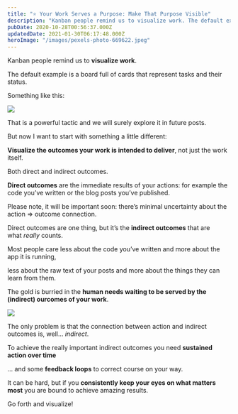 ```yaml
---
title: "⭐ Your Work Serves a Purpose: Make That Purpose Visible"
description: "Kanban people remind us to visualize work. The default example is a board full of cards that represent tasks and their status. Something like this: That is a powerful tactic and we will surely expl..."
pubDate: 2020-10-28T00:56:37.000Z
updatedDate: 2021-01-30T06:17:48.000Z
heroImage: "/images/pexels-photo-669622.jpeg"
---
```

Kanban people remind us to **visualize work**.

The default example is a board full of cards that represent
tasks and their status.

Something like this:

[![](/images/visualize-work-kanban.jpg)](/images/visualize-work-kanban.jpg)

That is a powerful tactic and we will surely explore it in
future posts.

But now I want to start with something a little different:

**Visualize the outcomes your work is intended to
deliver**, not just the work itself.

Both direct and indirect outcomes.

**Direct outcomes** are the immediate results
of your actions: for example the code you’ve written or
the blog posts you’ve published.

Please note, it will be important soon: there’s minimal
uncertainty about the action => outcome connection.

Direct outcomes are one thing, but it’s the **indirect outcomes** that are what *really* counts.

Most people care less about the code you’ve written and
more about the app it is running,

less about the raw text of your posts and more about the things
they can learn from them.

The gold is burried in the **human needs waiting to be served by the (indirect) ourcomes
of your work**.

[![](/images/visualize-outcomes-needs.jpg)](/images/visualize-outcomes-needs.jpg)

The only problem is that the connection between action and
indirect outcomes is, well… *indirect*.

To achieve the really important indirect outcomes you
need **sustained action over time**

… and some **feedback loops** to
correct course on your way.

It can be hard, but if you **consistently keep your eyes on what matters most** you are bound to achieve amazing results.

Go forth and visualize!